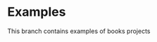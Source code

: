 Examples
=============================================
This branch contains examples of books projects
